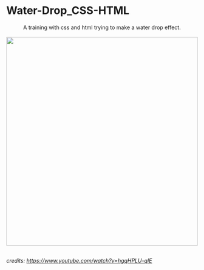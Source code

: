  # Water-Drop_CSS-HTML
 <div align="center">
A training with css and html trying to make a water drop effect.  
</div>

<br>

 <div align="center">  
  <img height="550px" width="100%"  src="https://imgur.com/uuOl9LM.png"/>  
</div>


<br>

*credits: https://www.youtube.com/watch?v=hgqHPLU-qIE*
